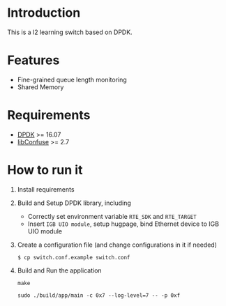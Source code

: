 # Introduction
This is a l2 learning switch based on DPDK.

# Features
* Fine-grained queue length monitoring
* Shared Memory

# Requirements
* [DPDK](http://dpdk.org/) >= 16.07
* [libConfuse](https://github.com/martinh/libconfuse) >= 2.7

# How to run it
1. Install requirements
1. Build and Setup DPDK library, including
    * Correctly set environment variable `RTE_SDK` and `RTE_TARGET`
    * Insert `IGB UIO module`, setup hugpage, bind Ethernet device to IGB UIO module

1. Create a configuration file (and change configurations in it if needed)

    ``$ cp switch.conf.example switch.conf``

1. Build and Run the application

    ``make``

    ``sudo ./build/app/main -c 0x7 --log-level=7 -- -p 0xf``
